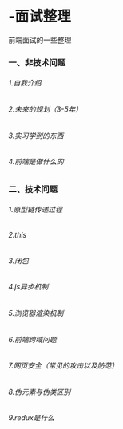 # -面试整理
前端面试的一些整理
### 一、非技术问题
###### 1.自我介绍
###### 2.未来的规划（3-5年）
###### 3.实习学到的东西
###### 4.前端是做什么的
### 二、技术问题
###### 1.原型链传递过程
###### 2.this
###### 3.闭包
###### 4.js异步机制
###### 5.浏览器渲染机制
###### 6.前端跨域问题
###### 7.网页安全（常见的攻击以及防范）
###### 8.伪元素与伪类区别
###### 9.redux是什么
